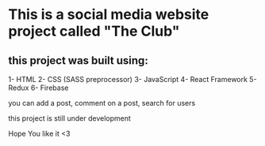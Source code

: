 # This is a social media website project called "The Club"

## this project was built using: 
1- HTML 
2- CSS (SASS preprocessor)
3- JavaScript
4- React Framework
5- Redux
6- Firebase


you can add a post, comment on a post, search for users

this project is still under development

Hope You like it <3
